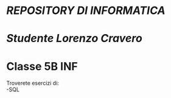 # *REPOSITORY DI INFORMATICA*</br>
# *Studente Lorenzo Cravero*
# Classe 5B INF </br>
Troverete esercizi di:  </br>
-SQL
